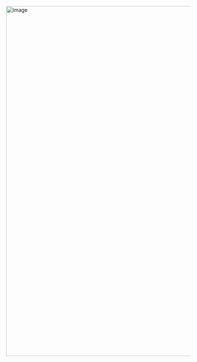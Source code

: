 <img width="1918" height="953" alt="image" src="https://github.com/user-attachments/assets/95464057-ccdd-4281-ad30-d908c227dc38" />
